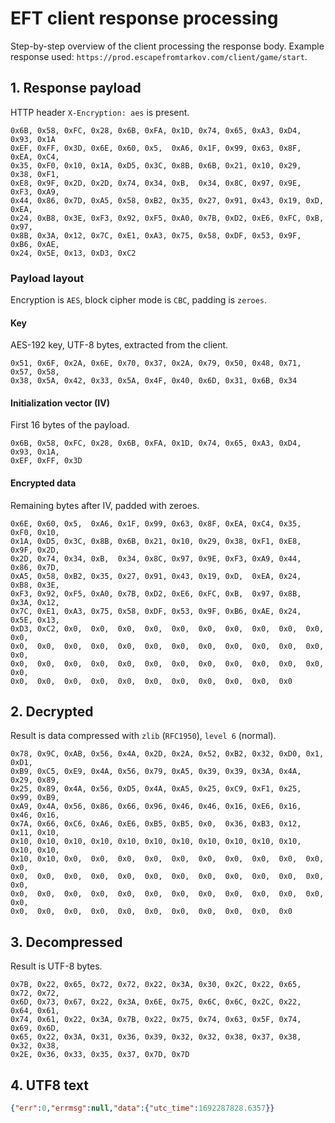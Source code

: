 # EFT client response processing

Step-by-step overview of the client processing the response body.
Example response used: `https://prod.escapefromtarkov.com/client/game/start`.

## 1. Response payload

HTTP header `X-Encryption: aes` is present.

```
0x6B, 0x58, 0xFC, 0x28, 0x6B, 0xFA, 0x1D, 0x74, 0x65, 0xA3, 0xD4, 0x93, 0x1A
0xEF, 0xFF, 0x3D, 0x6E, 0x60, 0x5,  0xA6, 0x1F, 0x99, 0x63, 0x8F, 0xEA, 0xC4,
0x35, 0xF0, 0x10, 0x1A, 0xD5, 0x3C, 0x8B, 0x6B, 0x21, 0x10, 0x29, 0x38, 0xF1,
0xE8, 0x9F, 0x2D, 0x2D, 0x74, 0x34, 0xB,  0x34, 0x8C, 0x97, 0x9E, 0xF3, 0xA9,
0x44, 0x86, 0x7D, 0xA5, 0x58, 0xB2, 0x35, 0x27, 0x91, 0x43, 0x19, 0xD,  0xEA,
0x24, 0xB8, 0x3E, 0xF3, 0x92, 0xF5, 0xA0, 0x7B, 0xD2, 0xE6, 0xFC, 0xB,  0x97,
0x8B, 0x3A, 0x12, 0x7C, 0xE1, 0xA3, 0x75, 0x58, 0xDF, 0x53, 0x9F, 0xB6, 0xAE,
0x24, 0x5E, 0x13, 0xD3, 0xC2
```

### Payload layout

Encryption is `AES`, block cipher mode is `CBC`, padding is `zeroes`.

#### Key

AES-192 key, UTF-8 bytes, extracted from the client.

```
0x51, 0x6F, 0x2A, 0x6E, 0x70, 0x37, 0x2A, 0x79, 0x50, 0x48, 0x71, 0x57, 0x58,
0x38, 0x5A, 0x42, 0x33, 0x5A, 0x4F, 0x40, 0x6D, 0x31, 0x6B, 0x34
```

#### Initialization vector (IV)

First 16 bytes of the payload.

```
0x6B, 0x58, 0xFC, 0x28, 0x6B, 0xFA, 0x1D, 0x74, 0x65, 0xA3, 0xD4, 0x93, 0x1A,
0xEF, 0xFF, 0x3D
```

#### Encrypted data

Remaining bytes after IV, padded with zeroes.

```
0x6E, 0x60, 0x5,  0xA6, 0x1F, 0x99, 0x63, 0x8F, 0xEA, 0xC4, 0x35, 0xF0, 0x10,
0x1A, 0xD5, 0x3C, 0x8B, 0x6B, 0x21, 0x10, 0x29, 0x38, 0xF1, 0xE8, 0x9F, 0x2D,
0x2D, 0x74, 0x34, 0xB,  0x34, 0x8C, 0x97, 0x9E, 0xF3, 0xA9, 0x44, 0x86, 0x7D,
0xA5, 0x58, 0xB2, 0x35, 0x27, 0x91, 0x43, 0x19, 0xD,  0xEA, 0x24, 0xB8, 0x3E,
0xF3, 0x92, 0xF5, 0xA0, 0x7B, 0xD2, 0xE6, 0xFC, 0xB,  0x97, 0x8B, 0x3A, 0x12,
0x7C, 0xE1, 0xA3, 0x75, 0x58, 0xDF, 0x53, 0x9F, 0xB6, 0xAE, 0x24, 0x5E, 0x13,
0xD3, 0xC2, 0x0,  0x0,  0x0,  0x0,  0x0,  0x0,  0x0,  0x0,  0x0,  0x0,  0x0,
0x0,  0x0,  0x0,  0x0,  0x0,  0x0,  0x0,  0x0,  0x0,  0x0,  0x0,  0x0,  0x0,
0x0,  0x0,  0x0,  0x0,  0x0,  0x0,  0x0,  0x0,  0x0,  0x0,  0x0,  0x0,  0x0,
0x0,  0x0,  0x0,  0x0,  0x0,  0x0,  0x0,  0x0,  0x0,  0x0,  0x0
```

## 2. Decrypted

Result is data compressed with `zlib` (`RFC1950`), `level 6` (normal).

```
0x78, 0x9C, 0xAB, 0x56, 0x4A, 0x2D, 0x2A, 0x52, 0xB2, 0x32, 0xD0, 0x1,  0xD1,
0xB9, 0xC5, 0xE9, 0x4A, 0x56, 0x79, 0xA5, 0x39, 0x39, 0x3A, 0x4A, 0x29, 0x89,
0x25, 0x89, 0x4A, 0x56, 0xD5, 0x4A, 0xA5, 0x25, 0xC9, 0xF1, 0x25, 0x99, 0xB9,
0xA9, 0x4A, 0x56, 0x86, 0x66, 0x96, 0x46, 0x46, 0x16, 0xE6, 0x16, 0x46, 0x16,
0x7A, 0x66, 0xC6, 0xA6, 0xE6, 0xB5, 0xB5, 0x0,  0x36, 0xB3, 0x12, 0x11, 0x10,
0x10, 0x10, 0x10, 0x10, 0x10, 0x10, 0x10, 0x10, 0x10, 0x10, 0x10, 0x10, 0x10,
0x10, 0x10, 0x0,  0x0,  0x0,  0x0,  0x0,  0x0,  0x0,  0x0,  0x0,  0x0,  0x0,
0x0,  0x0,  0x0,  0x0,  0x0,  0x0,  0x0,  0x0,  0x0,  0x0,  0x0,  0x0,  0x0,
0x0,  0x0,  0x0,  0x0,  0x0,  0x0,  0x0,  0x0,  0x0,  0x0,  0x0,  0x0,  0x0,
0x0,  0x0,  0x0,  0x0,  0x0,  0x0,  0x0,  0x0,  0x0,  0x0,  0x0
```

## 3. Decompressed

Result is UTF-8 bytes.

```
0x7B, 0x22, 0x65, 0x72, 0x72, 0x22, 0x3A, 0x30, 0x2C, 0x22, 0x65, 0x72, 0x72,
0x6D, 0x73, 0x67, 0x22, 0x3A, 0x6E, 0x75, 0x6C, 0x6C, 0x2C, 0x22, 0x64, 0x61,
0x74, 0x61, 0x22, 0x3A, 0x7B, 0x22, 0x75, 0x74, 0x63, 0x5F, 0x74, 0x69, 0x6D,
0x65, 0x22, 0x3A, 0x31, 0x36, 0x39, 0x32, 0x32, 0x38, 0x37, 0x38, 0x32, 0x38,
0x2E, 0x36, 0x33, 0x35, 0x37, 0x7D, 0x7D
```

## 4. UTF8 text

```json
{"err":0,"errmsg":null,"data":{"utc_time":1692287828.6357}}
```

